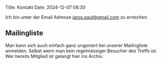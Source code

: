 Title: Kontakt
Date: 2024-12-07 08:30

Ich bin unter der Email Adresse jaros.paul@gmail.com zu erreichen.

## Mailingliste
Man kann sich auch einfach ganz ungeniert bei unserer Mailingliste anmelden. Selbst wenn man kein regelmässiger Besucher des Treffs ist. Wer bereits Mitglied ist gelangt hier ins Archiv.
